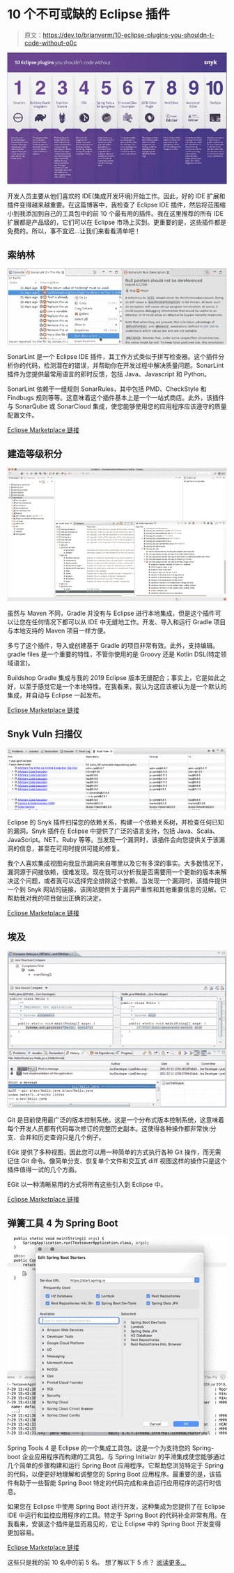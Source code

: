 # 10 个不可或缺的 Eclipse 插件

> 原文：<https://dev.to/brianverm/10-eclipse-plugins-you-shouldn-t-code-without-o0c>

[![Alt text of image](img/0f7258a311c50445419cd91a924955fe.png)](https://res.cloudinary.com/practicaldev/image/fetch/s--kPHK_feA--/c_limit%2Cf_auto%2Cfl_progressive%2Cq_auto%2Cw_880/https://snyk.io/wp-content/uploads/10_eclipse_plugins.png)

开发人员主要从他们喜欢的 IDE(集成开发环境)开始工作。因此，好的 IDE 扩展和插件变得越来越重要。在这篇博客中，我检查了 Eclipse IDE 插件，然后将范围缩小到我添加到自己的工具包中的前 10 个最有用的插件。我在这里推荐的所有 IDE 扩展都是产品级的，它们可以在 Eclipse 市场上买到。更重要的是，这些插件都是免费的。所以，事不宜迟…让我们来看看清单吧！

## 索纳林

[![SonarLint](img/81503e136caf6c02db6f2329bfb90cc8.png)](https://res.cloudinary.com/practicaldev/image/fetch/s--AqHs91HV--/c_limit%2Cf_auto%2Cfl_progressive%2Cq_auto%2Cw_880/https://snyk.io/wp-content/uploads/image8-1.png)

SonarLint 是一个 Eclipse IDE 插件，其工作方式类似于拼写检查器。这个插件分析你的代码，检测潜在的错误，并帮助你在开发过程中解决质量问题。SonarLint 插件为您提供最常用语言的即时反馈，包括 Java、Javascript 和 Python。

SonarLint 依赖于一组规则 SonarRules，其中包括 PMD、CheckStyle 和 Findbugs 规则等等。这意味着这个插件基本上是一个一站式商店。此外，该插件与 SonarQube 或 SonarCloud 集成，使您能够使用您的应用程序应该遵守的质量配置文件。

[Eclipse Marketplace 链接](https://marketplace.eclipse.org/content/sonarlint)

## 建造等级积分

[![Buildship Gradle](img/64cf3e2f545c7a7c5983332a82e9bf80.png)](https://res.cloudinary.com/practicaldev/image/fetch/s--GffT1zfn--/c_limit%2Cf_auto%2Cfl_progressive%2Cq_auto%2Cw_880/https://snyk.io/wp-content/uploads/image6-1.png)

虽然与 Maven 不同，Gradle 并没有与 Eclipse 进行本地集成，但是这个插件可以让您在任何情况下都可以从 IDE 中无缝地工作。开发、导入和运行 Gradle 项目与本地支持的 Maven 项目一样方便。

多亏了这个插件，导入或创建基于 Gradle 的项目非常有效。此外，支持编辑。gradle files 是一个重要的特性，不管你使用的是 Groovy 还是 Kotlin DSL(特定领域语言)。

Buildshop Gradle 集成与我的 2019 Eclipse 版本无缝配合；事实上，它是如此之好，以至于感觉它是一个本地特性。在我看来，我认为这应该被认为是一个默认的集成，并自动与 Eclipse 一起发布。

[Eclipse Marketplace 链接](https://marketplace.eclipse.org/content/buildship-gradle-integration)

## Snyk Vuln 扫描仪

[![Snyk Vuln Scanner](img/2b7295758552a848ea0207a5d8cc0584.png)](https://res.cloudinary.com/practicaldev/image/fetch/s--vCpbNLJZ--/c_limit%2Cf_auto%2Cfl_progressive%2Cq_auto%2Cw_880/https://snyk.io/wp-content/uploads/image12.png)

Eclipse 的 Snyk 插件扫描您的依赖关系，构建一个依赖关系树，并检查任何已知的漏洞。Snyk 插件在 Eclipse 中提供了广泛的语言支持，包括 Java、Scala、JavaScript。NET、Ruby 等等。当发现一个漏洞时，该插件会向您提供关于该漏洞的信息，甚至在可用时提供可能的修复。

我个人喜欢集成视图向我显示漏洞来自哪里以及它有多深的事实。大多数情况下，漏洞源于间接依赖，很难发现。现在我可以分析我是否需要用一个更新的版本来解决这个问题，或者我可以选择完全排除这个依赖。当发现一个漏洞时，该插件提供一个到 Snyk 网站的链接，该网站提供关于漏洞严重性和其他重要信息的见解。它帮助我对我的项目做出正确的决定。

[Eclipse Marketplace 链接](https://marketplace.eclipse.org/content/snyk-vuln-scanner)

## 埃及

[![EGit](img/d33dcb7209c4482c3f2e8322a3f48a9c.png)](https://res.cloudinary.com/practicaldev/image/fetch/s--T9WIhFBd--/c_limit%2Cf_auto%2Cfl_progressive%2Cq_auto%2Cw_880/https://snyk.io/wp-content/uploads/image19.png)

Git 是目前使用最广泛的版本控制系统。这是一个分布式版本控制系统，这意味着每个开发人员都有代码每次修订的完整历史副本。这使得各种操作都非常快:分支、合并和历史查询只是几个例子。

EGit 提供了多种视图，因此您可以用一种简单的方式执行各种 Git 操作，而无需记住 Git 命令。像简单分支、恢复单个文件和交互式 diff 视图这样的操作只是这个插件值得一试的几个方面。

EGit 以一种清晰易用的方式将所有这些引入到 Eclipse 中。

[Eclipse Marketplace 链接](https://marketplace.eclipse.org/content/egit-git-integration-eclipse)

## 弹簧工具 4 为 Spring Boot

[![Spring Tools 4](img/d4bfbb25a9998653f0a1853a5da102e7.png)](https://res.cloudinary.com/practicaldev/image/fetch/s--Gv0P_pWY--/c_limit%2Cf_auto%2Cfl_progressive%2Cq_auto%2Cw_880/https://snyk.io/wp-content/uploads/image7-1.png)

Spring Tools 4 是 Eclipse 的一个集成工具包。这是一个为支持您的 Spring-boot 企业应用程序而构建的工具包。与 Spring Initialzr 的平滑集成使您能够通过几个简单的步骤构建和运行 Spring Boot 应用程序。它帮助您浏览特定于 Spring 的代码，以便更好地理解和调整您的 Spring Boot 应用程序。最重要的是，该插件有助于一些智能 Spring Boot 特定的代码完成和来自运行应用程序的运行时信息。

如果您在 Eclipse 中使用 Spring Boot 进行开发，这种集成为您提供了在 Eclipse IDE 中运行和监控应用程序的工具。特定于 Spring Boot 的代码补全非常有用。在我看来，安装这个插件是显而易见的，它让 Eclipse 中的 Spring Boot 开发变得更加容易。

[Eclipse Marketplace 链接](https://marketplace.eclipse.org/content/spring-tools-4-spring-boot-aka-spring-tool-suite-4)

这些只是我的前 10 名中的前 5 名。
想了解以下 5 点？
[阅读更多...](https://snyk.io/blog/10-eclipse-plugins-you-shouldnt-code-without/)